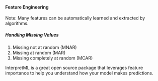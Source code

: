 #### Feature Engineering 

Note: Many features can be automatically learned and extracted by algorithms.

##### Handling Missing Values 

1. Missing not at random (MNAR)
2. Missing at random (MAR) 
3. Missing completely at random (MCAR)


 InterpretML is a great open source package that leverages feature importance to help you understand how your model makes predictions.